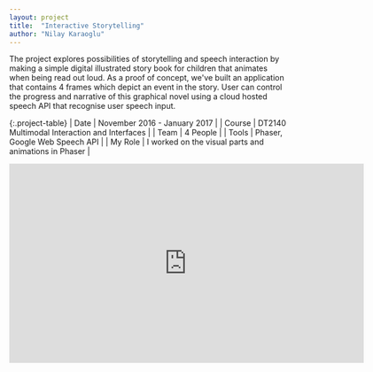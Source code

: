 ```yaml
---
layout: project
title:  "Interactive Storytelling"
author: "Nilay Karaoglu"
---
```


The project explores possibilities of storytelling and speech interaction by making a simple digital illustrated story book for children that animates when being read out loud. As a proof of concept, we've built an application that contains 4 frames which depict an event in the story. User can control the progress and narrative of this graphical novel using a cloud hosted speech API that recognise user speech input.

{:.project-table}
| Date | November 2016 - January 2017 |
| Course | DT2140 Multimodal Interaction and Interfaces |
| Team | 4 People |
| Tools | Phaser, Google Web Speech API |
| My Role | I worked on the visual parts and animations in Phaser |

<div class="text-center"><iframe src="https://player.vimeo.com/video/198643790?byline=0&portrait=0" width="640" height="360" frameborder="0" webkitallowfullscreen mozallowfullscreen allowfullscreen></iframe></div>
